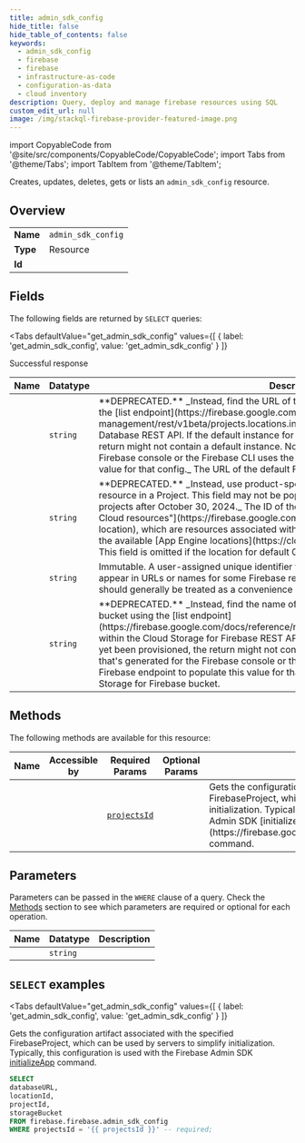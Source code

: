 ```yaml
--- 
title: admin_sdk_config
hide_title: false
hide_table_of_contents: false
keywords:
  - admin_sdk_config
  - firebase
  - firebase
  - infrastructure-as-code
  - configuration-as-data
  - cloud inventory
description: Query, deploy and manage firebase resources using SQL
custom_edit_url: null
image: /img/stackql-firebase-provider-featured-image.png
---
```


import CopyableCode from '@site/src/components/CopyableCode/CopyableCode';
import Tabs from '@theme/Tabs';
import TabItem from '@theme/TabItem';

Creates, updates, deletes, gets or lists an <code>admin_sdk_config</code> resource.

## Overview
<table><tbody>
<tr><td><b>Name</b></td><td><code>admin_sdk_config</code></td></tr>
<tr><td><b>Type</b></td><td>Resource</td></tr>
<tr><td><b>Id</b></td><td><CopyableCode code="firebase.firebase.admin_sdk_config" /></td></tr>
</tbody></table>

## Fields

The following fields are returned by `SELECT` queries:

<Tabs
    defaultValue="get_admin_sdk_config"
    values={[
        { label: 'get_admin_sdk_config', value: 'get_admin_sdk_config' }
    ]}
>
<TabItem value="get_admin_sdk_config">

Successful response

<table>
<thead>
    <tr>
    <th>Name</th>
    <th>Datatype</th>
    <th>Description</th>
    </tr>
</thead>
<tbody>
<tr>
    <td><CopyableCode code="databaseURL" /></td>
    <td><code>string</code></td>
    <td>**DEPRECATED.** _Instead, find the URL of the default Realtime Database instance using the [list endpoint](https://firebase.google.com/docs/reference/rest/database/database-management/rest/v1beta/projects.locations.instances/list) within the Firebase Realtime Database REST API. If the default instance for the Project has not yet been provisioned, the return might not contain a default instance. Note that the config that's generated for the Firebase console or the Firebase CLI uses the Realtime Database endpoint to populate this value for that config._ The URL of the default Firebase Realtime Database instance.</td>
</tr>
<tr>
    <td><CopyableCode code="locationId" /></td>
    <td><code>string</code></td>
    <td>**DEPRECATED.** _Instead, use product-specific REST APIs to find the location of each resource in a Project. This field may not be populated, especially for newly provisioned projects after October 30, 2024._ The ID of the Project's ["location for default Google Cloud resources"](https://firebase.google.com/docs/projects/locations#default-cloud-location), which are resources associated with Google App Engine. The location is one of the available [App Engine locations](https://cloud.google.com/about/locations#region). This field is omitted if the location for default Google Cloud resources has not been set.</td>
</tr>
<tr>
    <td><CopyableCode code="projectId" /></td>
    <td><code>string</code></td>
    <td>Immutable. A user-assigned unique identifier for the `FirebaseProject`. This identifier may appear in URLs or names for some Firebase resources associated with the Project, but it should generally be treated as a convenience alias to reference the Project.</td>
</tr>
<tr>
    <td><CopyableCode code="storageBucket" /></td>
    <td><code>string</code></td>
    <td>**DEPRECATED.** _Instead, find the name of the default Cloud Storage for Firebase bucket using the [list endpoint](https://firebase.google.com/docs/reference/rest/storage/rest/v1beta/projects.buckets/list) within the Cloud Storage for Firebase REST API. If the default bucket for the Project has not yet been provisioned, the return might not contain a default bucket. Note that the config that's generated for the Firebase console or the Firebase CLI uses the Cloud Storage for Firebase endpoint to populate this value for that config._ The name of the default Cloud Storage for Firebase bucket.</td>
</tr>
</tbody>
</table>
</TabItem>
</Tabs>

## Methods

The following methods are available for this resource:

<table>
<thead>
    <tr>
    <th>Name</th>
    <th>Accessible by</th>
    <th>Required Params</th>
    <th>Optional Params</th>
    <th>Description</th>
    </tr>
</thead>
<tbody>
<tr>
    <td><a href="#get_admin_sdk_config"><CopyableCode code="get_admin_sdk_config" /></a></td>
    <td><CopyableCode code="select" /></td>
    <td><a href="#parameter-projectsId"><code>projectsId</code></a></td>
    <td></td>
    <td>Gets the configuration artifact associated with the specified FirebaseProject, which can be used by servers to simplify initialization. Typically, this configuration is used with the Firebase Admin SDK [initializeApp](https://firebase.google.com/docs/admin/setup#initialize_the_sdk) command.</td>
</tr>
</tbody>
</table>

## Parameters

Parameters can be passed in the `WHERE` clause of a query. Check the [Methods](#methods) section to see which parameters are required or optional for each operation.

<table>
<thead>
    <tr>
    <th>Name</th>
    <th>Datatype</th>
    <th>Description</th>
    </tr>
</thead>
<tbody>
<tr id="parameter-projectsId">
    <td><CopyableCode code="projectsId" /></td>
    <td><code>string</code></td>
    <td></td>
</tr>
</tbody>
</table>

## `SELECT` examples

<Tabs
    defaultValue="get_admin_sdk_config"
    values={[
        { label: 'get_admin_sdk_config', value: 'get_admin_sdk_config' }
    ]}
>
<TabItem value="get_admin_sdk_config">

Gets the configuration artifact associated with the specified FirebaseProject, which can be used by servers to simplify initialization. Typically, this configuration is used with the Firebase Admin SDK [initializeApp](https://firebase.google.com/docs/admin/setup#initialize_the_sdk) command.

```sql
SELECT
databaseURL,
locationId,
projectId,
storageBucket
FROM firebase.firebase.admin_sdk_config
WHERE projectsId = '{{ projectsId }}' -- required;
```
</TabItem>
</Tabs>

